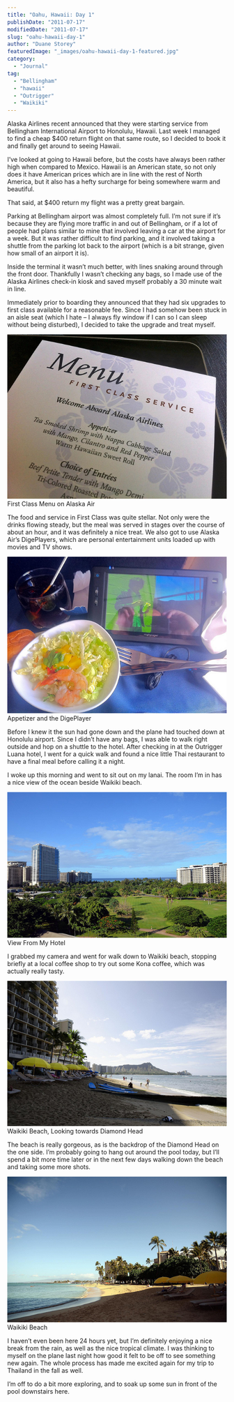 ```yaml
---
title: "Oahu, Hawaii: Day 1"
publishDate: "2011-07-17"
modifiedDate: "2011-07-17"
slug: "oahu-hawaii-day-1"
author: "Duane Storey"
featuredImage: "_images/oahu-hawaii-day-1-featured.jpg"
category:
  - "Journal"
tag:
  - "Bellingham"
  - "hawaii"
  - "Outrigger"
  - "Waikiki"
---
```


Alaska Airlines recent announced that they were starting service from Bellingham International Airport to Honolulu, Hawaii. Last week I managed to find a cheap $400 return flight on that same route, so I decided to book it and finally get around to seeing Hawaii.

I’ve looked at going to Hawaii before, but the costs have always been rather high when compared to Mexico. Hawaii is an American state, so not only does it have American prices which are in line with the rest of North America, but it also has a hefty surcharge for being somewhere warm and beautiful.

That said, at $400 return my flight was a pretty great bargain.

Parking at Bellingham airport was almost completely full. I’m not sure if it’s because they are flying more traffic in and out of Bellingham, or if a lot of people had plans similar to mine that involved leaving a car at the airport for a week. But it was rather difficult to find parking, and it involved taking a shuttle from the parking lot back to the airport (which is a bit strange, given how small of an airport it is).

Inside the terminal it wasn’t much better, with lines snaking around through the front door. Thankfully I wasn’t checking any bags, so I made use of the Alaska Airlines check-in kiosk and saved myself probably a 30 minute wait in line.

Immediately prior to boarding they announced that they had six upgrades to first class available for a reasonable fee. Since I had somehow been stuck in an aisle seat (which I hate – I always fly window if I can so I can sleep without being disturbed), I decided to take the upgrade and treat myself.

[![](_images/oahu-hawaii-day-1-1.jpg "First Class Menu")](http://themigratorynerd.com/2011/oahu-hawaii-day-1/5947685150_c16f26c09a_z/)First Class Menu on Alaska Air



The food and service in First Class was quite stellar. Not only were the drinks flowing steady, but the meal was served in stages over the course of about an hour, and it was definitely a nice treat. We also got to use Alaska Air’s DigePlayers, which are personal entertainment units loaded up with movies and TV shows.

[![](_images/oahu-hawaii-day-1-2.jpg "Flight")](http://themigratorynerd.com/2011/oahu-hawaii-day-1/5947130615_3f9651e6f0_z/)Appetizer and the DigePlayer



Before I knew it the sun had gone down and the plane had touched down at Honolulu airport. Since I didn’t have any bags, I was able to walk right outside and hop on a shuttle to the hotel. After checking in at the Outrigger Luana hotel, I went for a quick walk and found a nice little Thai restaurant to have a final meal before calling it a night.

I woke up this morning and went to sit out on my lanai. The room I’m in has a nice view of the ocean beside Waikiki beach.

[![](_images/oahu-hawaii-day-1-3.jpg "5947340616_752f96c52a_z")](http://themigratorynerd.com/2011/oahu-hawaii-day-1/5947340616_752f96c52a_z/)View From My Hotel



I grabbed my camera and went for walk down to Waikiki beach, stopping briefly at a local coffee shop to try out some Kona coffee, which was actually really tasty.

[![](_images/oahu-hawaii-day-1-4.jpg "Waikiki Beach, Looking towards Diamond Head")](http://themigratorynerd.com/2011/oahu-hawaii-day-1/5947065859_de61fe795c_z/)Waikiki Beach, Looking towards Diamond Head



The beach is really gorgeous, as is the backdrop of the Diamond Head on the one side. I’m probably going to hang out around the pool today, but I’ll spend a bit more time later or in the next few days walking down the beach and taking some more shots.

[![](_images/oahu-hawaii-day-1-5.jpg "Waikiki Beach")](http://themigratorynerd.com/2011/oahu-hawaii-day-1/5947620180_2acd754c87_z/)Waikiki Beach



I haven’t even been here 24 hours yet, but I’m definitely enjoying a nice break from the rain, as well as the nice tropical climate. I was thinking to myself on the plane last night how good it felt to be off to see something new again. The whole process has made me excited again for my trip to Thailand in the fall as well.

I’m off to do a bit more exploring, and to soak up some sun in front of the pool downstairs here.
